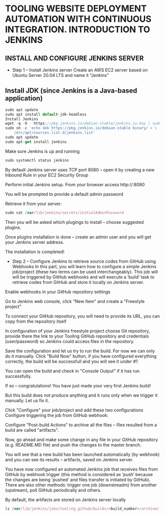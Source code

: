 # TOOLING WEBSITE DEPLOYMENT AUTOMATION WITH CONTINUOUS INTEGRATION. INTRODUCTION TO JENKINS

## INSTALL AND CONFIGURE JENKINS SERVER
- Step 1 – Install Jenkins server
Create an AWS EC2 server based on Ubuntu Server 20.04 LTS and name it "Jenkins"

## Install JDK (since Jenkins is a Java-based application)

```javascript
sudo apt update
sudo apt install default-jdk-headless
Install Jenkins
wget -q -O - https://pkg.jenkins.io/debian-stable/jenkins.io.key | sudo apt-key add -
sudo sh -c 'echo deb https://pkg.jenkins.io/debian-stable binary/ > \
    /etc/apt/sources.list.d/jenkins.list'
sudo apt update
sudo apt-get install jenkins
```

Make sure Jenkins is up and running

```javascript
sudo systemctl status jenkins
```

By default Jenkins server uses TCP port 8080 – open it by creating a new Inbound Rule in your EC2 Security Group


Perform initial Jenkins setup.
From your browser access http://<Jenkins-Server-Public-IP-Address-or-Public-DNS-Name>:8080

You will be prompted to provide a default admin password



Retrieve it from your server:

  
 ```javascript 
sudo cat /var/lib/jenkins/secrets/initialAdminPassword
 ``` 
  
Then you will be asked which plugings to install – choose suggested plugins.



Once plugins installation is done – create an admin user and you will get your Jenkins server address.

The installation is completed!



- Step 2 – Configure Jenkins to retrieve source codes from GitHub using Webhooks
In this part, you will learn how to configure a simple Jenkins job/project (these two terms can be used interchangeably). This job will will be triggered by GitHub webhooks and will execute a ‘build’ task to retrieve codes from GitHub and store it locally on Jenkins server.

Enable webhooks in your GitHub repository settings


Go to Jenkins web console, click "New Item" and create a "Freestyle project"


To connect your GitHub repository, you will need to provide its URL, you can copy from the repository itself



In configuration of your Jenkins freestyle project choose Git repository, provide there the link to your Tooling GitHub repository and credentials (user/password) so Jenkins could access files in the repository.



Save the configuration and let us try to run the build. For now we can only do it manually.
Click "Build Now" button, if you have configured everything correctly, the build will be successfull and you will see it under #1



You can open the build and check in "Console Output" if it has run successfully.

If so – congratulations! You have just made your very first Jenkins build!

But this build does not produce anything and it runs only when we trigger it manually. Let us fix it.

Click "Configure" your job/project and add these two configurations
Configure triggering the job from GitHub webhook:



Configure "Post-build Actions" to archive all the files – files resulted from a build are called "artifacts".



Now, go ahead and make some change in any file in your GitHub repository (e.g. README.MD file) and push the changes to the master branch.

You will see that a new build has been launched automatically (by webhook) and you can see its results – artifacts, saved on Jenkins server.



You have now configured an automated Jenkins job that receives files from GitHub by webhook trigger (this method is considered as ‘push’ because the changes are being ‘pushed’ and files transfer is initiated by GitHub). There are also other methods: trigger one job (downstreadm) from another (upstream), poll GitHub periodically and others.

By default, the artifacts are stored on Jenkins server locally

   ```javascript 
ls /var/lib/jenkins/jobs/tooling_github/builds/<build_number>/archive/
  ```
